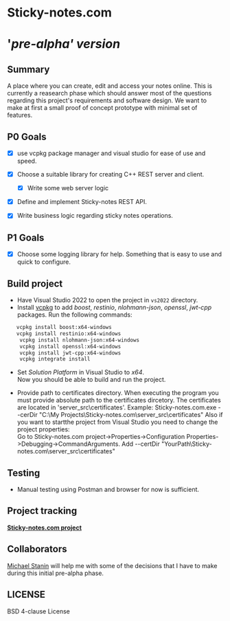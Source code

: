 # Sticky-notes.com 
# '_pre-alpha' version_

## Summary
A place where you can create, edit and access your notes online. This is currently a reasearch phase which should answer most of the questions regarding this project's requirements and software design. We want to make at first a small proof of concept prototype with minimal set of features.


## P0 Goals
- [X] use vcpkg package manager and visual studio for ease of use and speed.
- [X] Choose a suitable library for creating C++ REST server and client.
  - [X] Write some web server logic
- [X] Define and implement Sticky-notes REST API.
- [X] Write business logic regarding sticky notes operations.

  
## P1 Goals
- [X] Choose some logging library for help. Something that is easy to use and quick to configure.

## Build project

- Have Visual Studio 2022 to open the project in `vs2022` directory.
- Install [vcpkg](https://github.com/Microsoft/vcpkg) to add _boost_, _restinio_, _nlohmann-json_, _openssl_, _jwt-cpp_ packages. Run the following commands:
````sh
   vcpkg install boost:x64-windows
   vcpkg install restinio:x64-windows
	vcpkg install nlohmann-json:x64-windows
	vcpkg install openssl:x64-windows
	vcpkg install jwt-cpp:x64-windows
    vcpkg integrate install
````

- Set _Solution Platform_ in Visual Studio to _x64_.  
Now you should be able to build and run the project.

- Provide path to certificates directory. When executing the program you must provide absolute path to the certificates dircetory. The certificates are located in 'server_src\certificates'.
  Example: Sticky-notes.com.exe --cerDir "C:\My Projects\Sticky-notes.com\server_src\certificates"
  Also if you want to startthe project from Visual Studio you need to change the project properties: <br>
  Go to Sticky-notes.com project->Properties->Configuration Properties->Debugging->CommandArguments. Add --certDir "YourPath\Sticky-notes.com\server_src\certificates"

## Testing
- Manual testing using Postman and browser for now is sufficient. 

## Project tracking
[**Sticky-notes.com project**](https://github.com/aivaraleksiev/Sticky-notes.com/projects/1)
  
## Collaborators
[Michael Stanin](https://github.com/michael-stanin) will help me with some of the decisions that I have to make during this initial pre-alpha phase.

## LICENSE
BSD 4-clause License
